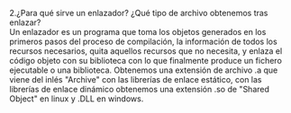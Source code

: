 2.¿Para qué sirve un enlazador? ¿Qué tipo de archivo obtenemos tras enlazar?	
Un enlazador es un programa que toma los objetos generados en los primeros pasos del proceso de compilación, la información de todos los recursos necesarios, quita aquellos recursos que no necesita, y enlaza el código objeto con su biblioteca con lo que finalmente produce un fichero ejecutable o una biblioteca. 
Obtenemos una extensión de archivo .a que viene del inlés "Archive" con las librerías de enlace estático, con las librerías de enlace dinámico obtenemos una extensión .so de "Shared Object" en linux y .DLL en windows.